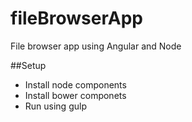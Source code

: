 # fileBrowserApp
File browser app using Angular and Node

##Setup
- Install node components
- Install bower componets
- Run using gulp
